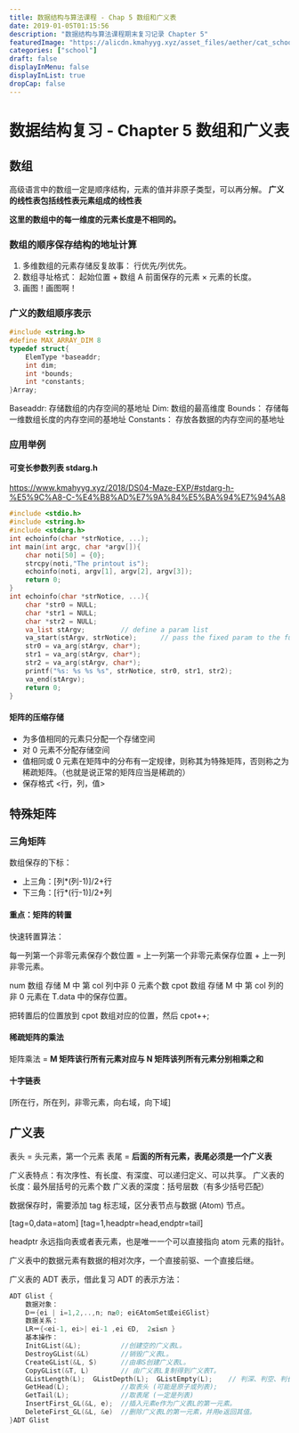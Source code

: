 ```yaml
---
title: 数据结构与算法课程 - Chap 5 数组和广义表
date: 2019-01-05T01:15:56
description: "数据结构与算法课程期末复习记录 Chapter 5"
featuredImage: "https://alicdn.kmahyyg.xyz/asset_files/aether/cat_school.webp"
categories: ["school"]
draft: false
displayInMenu: false
displayInList: true
dropCap: false
---
```


# 数据结构复习 - Chapter 5 数组和广义表

## 数组

高级语言中的数组一定是顺序结构，元素的值并非原子类型，可以再分解。 **广义的线性表包括线性表元素组成的线性表**

**这里的数组中的每一维度的元素长度是不相同的。**

### 数组的顺序保存结构的地址计算

1. 多维数组的元素存储反复故事： 行优先/列优先。
2. 数组寻址格式： 起始位置 + 数组 A 前面保存的元素 × 元素的长度。
3. 画图！画图啊！

### 广义的数组顺序表示

```c
#include <string.h>
#define MAX_ARRAY_DIM 8
typedef struct{
    ElemType *baseaddr;
    int dim;
    int *bounds;
    int *constants;
}Array;
```

Baseaddr: 存储数组的内存空间的基地址
Dim: 数组的最高维度
Bounds： 存储每一维数组长度的内存空间的基地址
Constants： 存放各数据的内存空间的基地址

### 应用举例

#### 可变长参数列表 stdarg.h

https://www.kmahyyg.xyz/2018/DS04-Maze-EXP/#stdarg-h-%E5%9C%A8-C-%E4%B8%AD%E7%9A%84%E5%BA%94%E7%94%A8

```cpp
#include <stdio.h>
#include <string.h>
#include <stdarg.h>
int echoinfo(char *strNotice, ...);
int main(int argc, char *argv[]){
    char noti[50] = {0};
    strcpy(noti,"The printout is");
    echoinfo(noti, argv[1], argv[2], argv[3]);
    return 0;
}
int echoinfo(char *strNotice, ...){
    char *str0 = NULL;
    char *str1 = NULL;
    char *str2 = NULL;
    va_list stArgv;         // define a param list
    va_start(stArgv, strNotice);      // pass the fixed param to the function
    str0 = va_arg(stArgv, char*);
    str1 = va_arg(stArgv, char*);
    str2 = va_arg(stArgv, char*);
    printf("%s: %s %s %s", strNotice, str0, str1, str2);
    va_end(stArgv);
    return 0;
}
```

#### 矩阵的压缩存储

- 为多值相同的元素只分配一个存储空间
- 对 0 元素不分配存储空间
- 值相同或 0 元素在矩阵中的分布有一定规律，则称其为特殊矩阵，否则称之为稀疏矩阵。（也就是说正常的矩阵应当是稀疏的）
- 保存格式 <行，列，值>

## 特殊矩阵

### 三角矩阵

数组保存的下标：
  - 上三角：[列*(列-1)]/2+行
  - 下三角：[行*(行-1)]/2+列

#### 重点：矩阵的转置

快速转置算法： 

每一列第一个非零元素保存个数位置 = 上一列第一个非零元素保存位置 + 上一列非零元素。

num 数组 存储 M 中 第 col 列中非 0 元素个数
cpot 数组 存储 M 中 第 col 列的非 0 元素在 T.data 中的保存位置。

把转置后的位置放到 cpot 数组对应的位置，然后 cpot++;

#### 稀疏矩阵的乘法

矩阵乘法 = **M 矩阵该行所有元素对应与 N 矩阵该列所有元素分别相乘之和**

#### 十字链表

[所在行，所在列，非零元素，向右域，向下域]

## 广义表

表头 = 头元素，第一个元素
表尾 = **后面的所有元素，表尾必须是一个广义表**

广义表特点：有次序性、有长度、有深度、可以递归定义、可以共享。
广义表的长度：最外层括号的元素个数
广义表的深度：括号层数（有多少括号匹配）

数据保存时，需要添加 tag 标志域，区分表节点与数据 (Atom) 节点。

[tag=0,data=atom]
[tag=1,headptr=head,endptr=tail]

headptr 永远指向表或者表元素，也是唯一一个可以直接指向 atom 元素的指针。

广义表中的数据元素有数据的相对次序，一个直接前驱、一个直接后继。

广义表的 ADT 表示，借此复习 ADT 的表示方法：

```cpp
ADT Glist {
    数据对象：
    D＝{ei | i=1,2,..,n; n≥0; ei∈AtomSet或ei∈Glist}
    数据关系：
    LR＝{<ei-1, ei>| ei-1 ,ei ∈D,  2≤i≤n }
    基本操作：
    InitGList(&L);          //创建空的广义表L。
    DestroyGList(&L)        //销毁广义表L。
    CreateGList(&L, S)      //由串S创建广义表L。
    CopyGList(&T, L)        // 由广义表L复制得到广义表T。
    GListLength(L);  GListDepth(L);  GListEmpty(L);    // 判深、判空、判长
    GetHead(L);             //取表头 (可能是原子或列表);
    GetTail(L);             //取表尾 (一定是列表) 
    InsertFirst_GL(&L, e);  //插入元素e作为广义表L的第一元素。
    DeleteFirst_GL(&L, &e)  //删除广义表L的第一元素，并用e返回其值。
}ADT Glist
```

